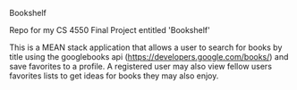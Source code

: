 Bookshelf

Repo for my CS 4550 Final Project entitled 'Bookshelf'

This is a MEAN stack application that allows a user to search for books by title using the googlebooks api (https://developers.google.com/books/) and save favorites to a profile. A registered user may also view fellow users favorites lists to get ideas for books they may also enjoy.
